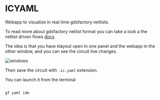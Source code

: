 # ICYAML

Webapp to visualize in real time gdsfactory netlists.

To read more about gdsfactory netlist format you can take a look a the netlist driven flows [docs](https://gdsfactory.github.io/gdsfactory/notebooks/07_yaml_component.html)

The idea is that you have klayout open in one panel and the webapp in the other window, and you can see the circuit live changes.

![windows](https://i.imgur.com/xKCxSpp.png)


Then save the circuit with `.ic.yaml` extension.


You can launch it from the terminal


```

gf yaml ide

```
